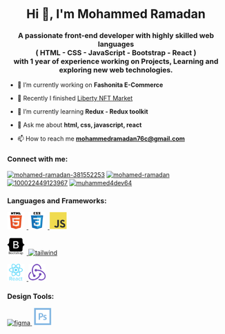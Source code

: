 <h1 align="center">Hi 👋, I'm Mohammed Ramadan</h1>
<h3 align="center">A passionate front-end developer with highly skilled web languages <br /> ( HTML - CSS - JavaScript - Bootstrap - React ) <br /> with 1 year of experience working on Projects, Learning and exploring new web technologies.</h3>

- 🔭 I’m currently working on **Fashonita E-Commerce**

- 👯 Recently I finished [Liberty NFT Market](https://libertynftmarket.vercel.app/)

- 🌱 I’m currently learning **Redux - Redux toolkit**

- 💬 Ask me about **html, css, javascript, react**

- 📫 How to reach me **mohammedramadan76c@gmail.com**

<h3 align="left">Connect with me:</h3>
<p align="left">
<a href="https://linkedin.com/in/mohamed-ramadan-381552253" target="blank"><img align="center" src="https://raw.githubusercontent.com/rahuldkjain/github-profile-readme-generator/master/src/images/icons/Social/linked-in-alt.svg" alt="mohamed-ramadan-381552253" height="30" width="40" /></a>
<a href="https://stackoverflow.com/users/mohamed-ramadan" target="blank"><img align="center" src="https://raw.githubusercontent.com/rahuldkjain/github-profile-readme-generator/master/src/images/icons/Social/stack-overflow.svg" alt="mohamed-ramadan" height="30" width="40" /></a>
<a href="https://fb.com/100022449123967" target="blank"><img align="center" src="https://raw.githubusercontent.com/rahuldkjain/github-profile-readme-generator/master/src/images/icons/Social/facebook.svg" alt="100022449123967" height="30" width="40" /></a>
<a href="https://instagram.com/muhammed4dev64" target="blank"><img align="center" src="https://raw.githubusercontent.com/rahuldkjain/github-profile-readme-generator/master/src/images/icons/Social/instagram.svg" alt="muhammed4dev64" height="30" width="40" /></a>
</p>

<h3 align="left">Languages and Frameworks:</h3>
<p align="left"> 
<!-- HTML -->
<a href="https://www.w3.org/html/" target="_blank" rel="noreferrer"> <img src="https://raw.githubusercontent.com/devicons/devicon/master/icons/html5/html5-original-wordmark.svg" alt="html5" width="40" height="40" style="margin-right: 5px; "/> </a> 
<!-- Css -->
<a href="https://www.w3schools.com/css/" target="_blank" rel="noreferrer" > <img src="https://raw.githubusercontent.com/devicons/devicon/master/icons/css3/css3-original-wordmark.svg" alt="css3" width="40" height="40" style="margin-right: 5px;" /> </a> 
<!-- Java Script -->
<a href="https://developer.mozilla.org/en-US/docs/Web/JavaScript" target="_blank" rel="noreferrer"> <img src="https://raw.githubusercontent.com/devicons/devicon/master/icons/javascript/javascript-original.svg" alt="javascript" width="40" height="40" style="margin-right: 5px;" /> </a>
<br />
<br />
<!-- Bootstrap --> 
<a href="https://getbootstrap.com" target="_blank" rel="noreferrer" > <img src="https://raw.githubusercontent.com/devicons/devicon/master/icons/bootstrap/bootstrap-plain-wordmark.svg" alt="bootstrap" width="40" height="40" style="margin-right: 5px;" /> </a> 
<!-- Tailwind -->
<a href="https://tailwindcss.com/" target="_blank" rel="noreferrer"> <img src="https://www.vectorlogo.zone/logos/tailwindcss/tailwindcss-icon.svg" alt="tailwind" width="40" height="40" style="margin-right: 5px;" /> </a>
  <br />
  <br />
<!-- React -->
<a href="https://reactjs.org/" target="_blank" rel="noreferrer"> <img src="https://raw.githubusercontent.com/devicons/devicon/master/icons/react/react-original-wordmark.svg" alt="react" width="40" height="40" style="margin-right: 5px;"/> </a> 
<!-- Redux -->
<a href="https://redux.js.org" target="_blank" rel="noreferrer"> <img src="https://raw.githubusercontent.com/devicons/devicon/master/icons/redux/redux-original.svg" alt="redux" width="40" height="40"/> </a> 
</p>
<h3 align="left">Design Tools:</h3>
<p align="left"> 
<!-- Figma -->
<a href="https://www.figma.com/" target="_blank" rel="noreferrer" style="margin-right: 5px;"> <img src="https://www.vectorlogo.zone/logos/figma/figma-icon.svg" alt="figma" width="40" height="40"/> </a> 
<!-- Photoshop -->
<a href="https://www.photoshop.com/en" target="_blank" rel="noreferrer" style="margin-right: 5px;"> <img src="https://raw.githubusercontent.com/devicons/devicon/master/icons/photoshop/photoshop-line.svg" alt="photoshop" width="40" height="40"/> </a> 
</p>
